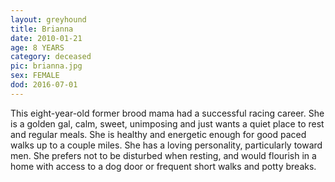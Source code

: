 ```yaml
---
layout: greyhound
title: Brianna
date: 2010-01-21
age: 8 YEARS
category: deceased
pic: brianna.jpg
sex: FEMALE
dod: 2016-07-01
---
```

This eight-year-old former brood mama had a successful racing career. She is a golden gal, calm, sweet, unimposing and
just wants a quiet place to rest and regular meals. She is healthy and energetic enough for good paced walks up to a
couple miles. She has a loving personality, particularly toward men. She prefers not to be disturbed when resting, and
would flourish in a home with access to a dog door or frequent short walks and potty breaks.
